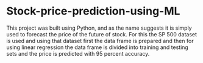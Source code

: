 # Stock-price-prediction-using-ML

This project was built using Python, and as the name suggests it is simply used to forecast the price
of the future of stock. For this the SP 500 dataset is used and using that dataset first the data frame is
prepared and then for using linear regression the data frame is divided into training and testing sets
and the price is predicted with 95 percent accuracy.
